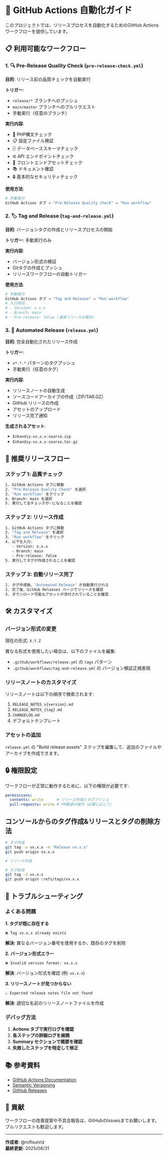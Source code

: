 # 🚀 GitHub Actions 自動化ガイド

このプロジェクトでは、リリースプロセスを自動化するためのGitHub Actionsワークフローを提供しています。

## 📋 利用可能なワークフロー

### 1. 🔍 Pre-Release Quality Check (`pre-release-check.yml`)

**目的**: リリース前の品質チェックを自動実行

**トリガー**:
- `release/*` ブランチへのプッシュ  
- `main/master` ブランチへのプルリクエスト
- 手動実行（任意のブランチ）

**実行内容**:
- 🐘 PHP構文チェック
- 📋 設定ファイル検証
- 🗄️ データベーススキーマチェック
- 🌐 API エンドポイントチェック
- 🎨 フロントエンドアセットチェック
- 📚 ドキュメント確認
- 🔒 基本的なセキュリティチェック

**使用方法**:
```bash
# 手動実行
GitHub Actions タブ → "Pre-Release Quality Check" → "Run workflow"
```

### 2. 🏷️ Tag and Release (`tag-and-release.yml`)

**目的**: バージョンタグの作成とリリースプロセスの開始

**トリガー**: 手動実行のみ

**実行内容**:
- バージョン形式の検証
- Gitタグの作成とプッシュ
- リリースワークフローの自動トリガー

**使用方法**:
```bash
# 手動実行
GitHub Actions タブ → "Tag and Release" → "Run workflow"
# 入力項目:
# - Version: x.x.x
# - Branch: main
# - Pre-release: false (通常リリースの場合)
```

### 3. 🚀 Automated Release (`release.yml`)

**目的**: 完全自動化されたリリース作成

**トリガー**:
- `v*.*.*` パターンのタグプッシュ
- 手動実行（任意のタグ）

**実行内容**:
- リリースノートの自動生成
- ソースコードアーカイブの作成（ZIP/TAR.GZ）
- GitHub リリースの作成
- アセットのアップロード
- リリース完了通知

**生成されるアセット**:
- `Enhandiy-vx.x.x-source.zip`
- `Enhandiy-vx.x.x-source.tar.gz`

## 🔄 推奨リリースフロー

### ステップ 1: 品質チェック
```bash
1. GitHub Actions タブに移動
2. "Pre-Release Quality Check" を選択
3. "Run workflow" をクリック
4. Branch: main を選択
5. 実行して全チェックが✅になることを確認
```

### ステップ 2: リリース作成
```bash
1. GitHub Actions タブに移動
2. "Tag and Release" を選択
3. "Run workflow" をクリック
4. 以下を入力:
   - Version: x.x.x
   - Branch: main
   - Pre-release: false
5. 実行してタグが作成されることを確認
```

### ステップ 3: 自動リリース完了
```bash
1. タグ作成後、"Automated Release" が自動実行される
2. 完了後、GitHub Releases ページでリリースを確認
3. ダウンロード可能なアセットが添付されていることを確認
```

## 🛠️ カスタマイズ

### バージョン形式の変更
現在の形式: `X.Y.Z`

異なる形式を使用したい場合は、以下のファイルを編集:
- `.github/workflows/release.yml` の `tags` パターン
- `.github/workflows/tag-and-release.yml` の バージョン検証正規表現

### リリースノートのカスタマイズ
リリースノートは以下の順序で検索されます:
1. `RELEASE_NOTES_v{version}.md`
2. `RELEASE_NOTES_{tag}.md`
3. `CHANGELOG.md`
4. デフォルトテンプレート

### アセットの追加
`release.yml` の "Build release assets" ステップを編集して、追加のファイルやアーカイブを作成できます。

## 🔒 権限設定

ワークフローが正常に動作するために、以下の権限が必要です:

```yaml
permissions:
  contents: write      # リリース作成とタグプッシュ
  pull-requests: write # PR関連の操作（必要に応じて）
```

## コンソールからのタグ作成&リリースとタグの削除方法

```bash
# タグ作成
git tag -a vx.x.x -m "Release vx.x.x"
git push origin vx.x.x

# リリース作成

# タグ削除
git tag -d vx.x.x
git push origin :refs/tags/vx.x.x
```

## 🐛 トラブルシューティング

### よくある問題

**1. タグが既に存在する**
```
❌ Tag vx.x.x already exists
```
**解決**: 異なるバージョン番号を使用するか、既存のタグを削除

**2. バージョン形式エラー**
```
❌ Invalid version format: vx.x.x
```
**解決**: バージョン形式を確認 (例: `vx.x.x`)

**3. リリースノートが見つからない**
```
⚠️ Expected release notes file not found
```
**解決**: 適切な名前のリリースノートファイルを作成

### デバッグ方法

1. **Actions タブで実行ログを確認**
2. **各ステップの詳細ログを展開**
3. **Summary セクションで概要を確認**
4. **失敗したステップを特定して修正**

## 📚 参考資料

- [GitHub Actions Documentation](https://docs.github.com/en/actions)
- [Semantic Versioning](https://semver.org/)
- [GitHub Releases](https://docs.github.com/en/repositories/releasing-projects-on-github)

## 🤝 貢献

ワークフローの改善提案や不具合報告は、GitHubのIssuesまでお願いします。
プルリクエストも歓迎します。

---

**作成者**: @roflsunriz  
**最終更新**: 2025/08/31